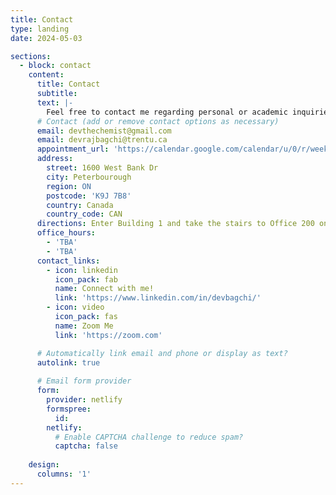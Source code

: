 ```yaml
---
title: Contact
type: landing
date: 2024-05-03

sections:
  - block: contact
    content:
      title: Contact
      subtitle:
      text: |-
        Feel free to contact me regarding personal or academic inquiries!
      # Contact (add or remove contact options as necessary)
      email: devthechemist@gmail.com
      email: devrajbagchi@trentu.ca
      appointment_url: 'https://calendar.google.com/calendar/u/0/r/week/2024/5/4?pli=1'
      address:
        street: 1600 West Bank Dr
        city: Peterbourough
        region: ON
        postcode: 'K9J 7B8'
        country: Canada
        country_code: CAN
      directions: Enter Building 1 and take the stairs to Office 200 on Floor 2
      office_hours:
        - 'TBA'
        - 'TBA'
      contact_links:
        - icon: linkedin
          icon_pack: fab
          name: Connect with me!
          link: 'https://www.linkedin.com/in/devbagchi/'
        - icon: video
          icon_pack: fas
          name: Zoom Me
          link: 'https://zoom.com'

      # Automatically link email and phone or display as text?
      autolink: true
      
      # Email form provider
      form:
        provider: netlify
        formspree:
          id:
        netlify:
          # Enable CAPTCHA challenge to reduce spam?
          captcha: false
        
    design:
      columns: '1'
---
```

